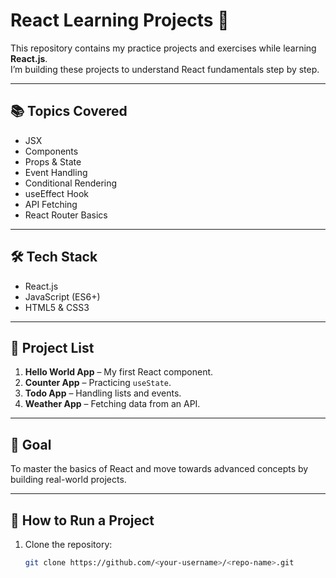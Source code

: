 # React Learning Projects 🚀

This repository contains my practice projects and exercises while learning **React.js**.  
I’m building these projects to understand React fundamentals step by step.

---

## 📚 Topics Covered
- JSX
- Components
- Props & State
- Event Handling
- Conditional Rendering
- useEffect Hook
- API Fetching
- React Router Basics

---

## 🛠️ Tech Stack
- React.js
- JavaScript (ES6+)
- HTML5 & CSS3

---

## 📂 Project List
1. **Hello World App** – My first React component.
2. **Counter App** – Practicing `useState`.
3. **Todo App** – Handling lists and events.
4. **Weather App** – Fetching data from an API.

---

## 🎯 Goal
To master the basics of React and move towards advanced concepts by building real-world projects.

---

## 📌 How to Run a Project
1. Clone the repository:
   ```bash
   git clone https://github.com/<your-username>/<repo-name>.git
